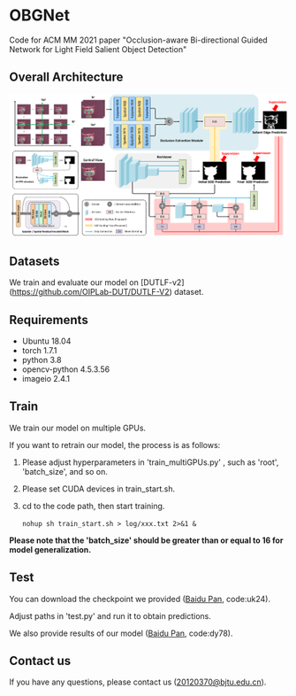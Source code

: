 # OBGNet
Code for ACM MM 2021 paper "Occlusion-aware Bi-directional Guided Network for Light Field Salient Object Detection"

## Overall Architecture

![Image text](https://github.com/Timsty1/OBGNet/raw/main/figure/network.png)

## Datasets

We train and evaluate our model on [DUTLF-v2] (https://github.com/OIPLab-DUT/DUTLF-V2) dataset. 

## Requirements

- Ubuntu 18.04
- torch 1.7.1
- python 3.8
- opencv-python 4.5.3.56
- imageio 2.4.1

## Train

We train our model on multiple GPUs.

If you want to retrain our model,  the process is as follows:

1. Please adjust hyperparameters in 'train_multiGPUs.py' , such as 'root', 'batch_size', and so on. 

2. Please set CUDA devices in train_start.sh.

3. cd to the code path, then start training.

   `nohup sh train_start.sh > log/xxx.txt 2>&1 &`

**Please note that the 'batch_size' should be greater than or equal to 16 for model generalization.**

## Test

You can download the checkpoint we provided ([Baidu Pan](https://pan.baidu.com/s/15bg13_g0XF0tOSdWjEjqAA), code:uk24).

Adjust paths in 'test.py' and run it to obtain predictions.

We also provide results of our model ([Baidu Pan](https://pan.baidu.com/s/1NhHQnLTFYDt3rSuSXP7gnQ), code:dy78).

## Contact us

If you have any questions, please contact us (20120370@bjtu.edu.cn).
